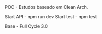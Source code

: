 POC - Estudos baseado em Clean Arch.

Start API - npm run dev
Start test - npm test


Base - Full Cycle 3.0

